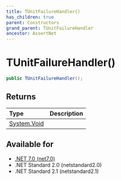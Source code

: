```yaml
---
title: TUnitFailureHandler()
has_children: true
parent: Constructors
grand_parent: TUnitFailureHandler
ancestor: AssertNet
---
```

# TUnitFailureHandler()

```csharp
public TUnitFailureHandler();
```

## Returns
|Type|Description|
|:-|:-|
|[System.Void](https://learn.microsoft.com/en-us/dotnet/api/system.void)||

## Available for
- [.NET 7.0 (net7.0)](https://versionsof.net/core/7.0/)
- .NET Standard 2.0 (netstandard2.0)
- .NET Standard 2.1 (netstandard2.1)
